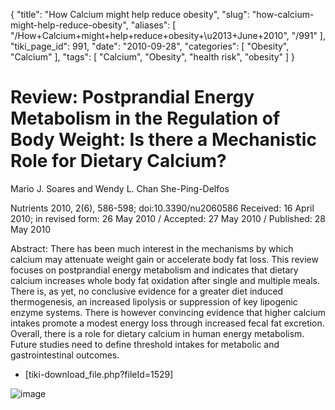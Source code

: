 {
    "title": "How Calcium might help reduce obesity",
    "slug": "how-calcium-might-help-reduce-obesity",
    "aliases": [
        "/How+Calcium+might+help+reduce+obesity+\u2013+June+2010",
        "/991"
    ],
    "tiki_page_id": 991,
    "date": "2010-09-28",
    "categories": [
        "Obesity",
        "Calcium"
    ],
    "tags": [
        "Calcium",
        "Obesity",
        "health risk",
        "obesity"
    ]
}


# Review: Postprandial Energy Metabolism in the Regulation of Body Weight: Is there a Mechanistic Role for Dietary Calcium?

Mario J. Soares and Wendy L. Chan She-Ping-Delfos  

Nutrients 2010, 2(6), 586-598; doi:10.3390/nu2060586  Received: 16 April 2010; in revised form: 26 May 2010 / Accepted: 27 May 2010 / Published: 28 May 2010 

Abstract: There has been much interest in the mechanisms by which calcium may attenuate weight gain or accelerate body fat loss. This review focuses on postprandial energy metabolism and indicates that dietary calcium increases whole body fat oxidation after single and multiple meals. There is, as yet, no conclusive evidence for a greater diet induced thermogenesis, an increased lipolysis or suppression of key lipogenic enzyme systems. There is however convincing evidence that higher calcium intakes promote a modest energy loss through increased fecal fat excretion. Overall, there is a role for dietary calcium in human energy metabolism. Future studies need to define threshold intakes for metabolic and gastrointestinal outcomes.

* <span>[tiki-download_file.php?fileId=1529]</span>

<img src="https://d378j1rmrlek7x.cloudfront.net/attachments/gif/how-calcium-might-help-reduce-obesity-june-2010.gif" alt="image">